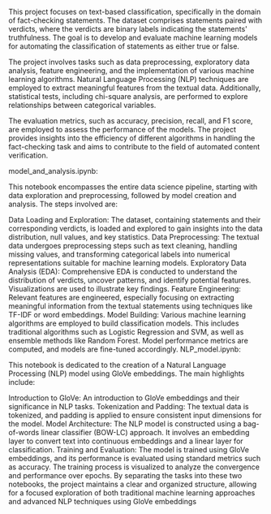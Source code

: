 This project focuses on text-based classification, specifically in the domain of fact-checking statements. The dataset comprises statements paired with verdicts, where the verdicts are binary labels indicating the statements' truthfulness. The goal is to develop and evaluate machine learning models for automating the classification of statements as either true or false.

The project involves tasks such as data preprocessing, exploratory data analysis, feature engineering, and the implementation of various machine learning algorithms. Natural Language Processing (NLP) techniques are employed to extract meaningful features from the textual data. Additionally, statistical tests, including chi-square analysis, are performed to explore relationships between categorical variables.

The evaluation metrics, such as accuracy, precision, recall, and F1 score, are employed to assess the performance of the models. The project provides insights into the efficiency of different algorithms in handling the fact-checking task and aims to contribute to the field of automated content verification.

model_and_analysis.ipynb:

This notebook encompasses the entire data science pipeline, starting with data exploration and preprocessing, followed by model creation and analysis. The steps involved are:

Data Loading and Exploration: The dataset, containing statements and their corresponding verdicts, is loaded and explored to gain insights into the data distribution, null values, and key statistics.
Data Preprocessing: The textual data undergoes preprocessing steps such as text cleaning, handling missing values, and transforming categorical labels into numerical representations suitable for machine learning models.
Exploratory Data Analysis (EDA): Comprehensive EDA is conducted to understand the distribution of verdicts, uncover patterns, and identify potential features. Visualizations are used to illustrate key findings.
Feature Engineering: Relevant features are engineered, especially focusing on extracting meaningful information from the textual statements using techniques like TF-IDF or word embeddings.
Model Building: Various machine learning algorithms are employed to build classification models. This includes traditional algorithms such as Logistic Regression and SVM, as well as ensemble methods like Random Forest. Model performance metrics are computed, and models are fine-tuned accordingly.
NLP_model.ipynb:

This notebook is dedicated to the creation of a Natural Language Processing (NLP) model using GloVe embeddings. The main highlights include:

Introduction to GloVe: An introduction to GloVe embeddings and their significance in NLP tasks.
Tokenization and Padding: The textual data is tokenized, and padding is applied to ensure consistent input dimensions for the model.
Model Architecture: The NLP model is constructed using a bag-of-words linear classifier (BOW-LC) approach. It involves an embedding layer to convert text into continuous embeddings and a linear layer for classification.
Training and Evaluation: The model is trained using GloVe embeddings, and its performance is evaluated using standard metrics such as accuracy. The training process is visualized to analyze the convergence and performance over epochs.
By separating the tasks into these two notebooks, the project maintains a clear and organized structure, allowing for a focused exploration of both traditional machine learning approaches and advanced NLP techniques using GloVe embeddings
